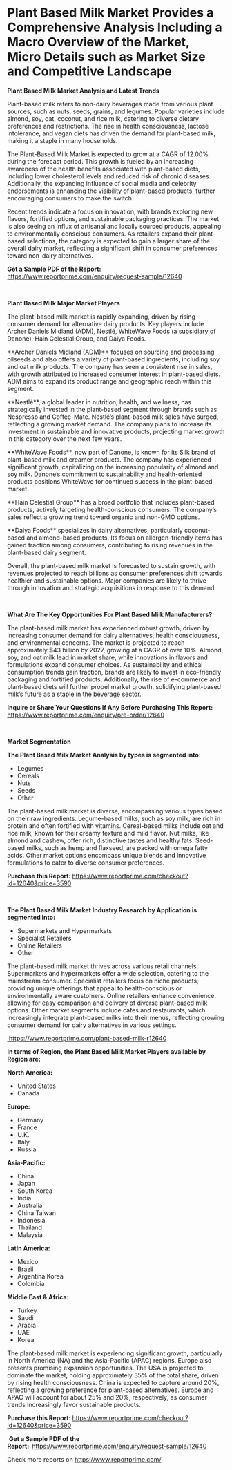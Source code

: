 <p><h1>Plant Based Milk Market Provides a Comprehensive Analysis Including a Macro Overview of the Market, Micro Details such as Market Size and Competitive Landscape</h1></p><p><strong>Plant Based Milk Market Analysis and Latest Trends</strong></p>
<p><p>Plant-based milk refers to non-dairy beverages made from various plant sources, such as nuts, seeds, grains, and legumes. Popular varieties include almond, soy, oat, coconut, and rice milk, catering to diverse dietary preferences and restrictions. The rise in health consciousness, lactose intolerance, and vegan diets has driven the demand for plant-based milk, making it a staple in many households.</p><p>The Plant-Based Milk Market is expected to grow at a CAGR of 12.00% during the forecast period. This growth is fueled by an increasing awareness of the health benefits associated with plant-based diets, including lower cholesterol levels and reduced risk of chronic diseases. Additionally, the expanding influence of social media and celebrity endorsements is enhancing the visibility of plant-based products, further encouraging consumers to make the switch.</p><p>Recent trends indicate a focus on innovation, with brands exploring new flavors, fortified options, and sustainable packaging practices. The market is also seeing an influx of artisanal and locally sourced products, appealing to environmentally conscious consumers. As retailers expand their plant-based selections, the category is expected to gain a larger share of the overall dairy market, reflecting a significant shift in consumer preferences toward non-dairy alternatives.</p></p>
<p><strong>Get a Sample PDF of the Report:&nbsp;</strong> <a href="https://www.reportprime.com/enquiry/request-sample/12640?utm_campaign=2721&utm_medium=2&utm_source=Github&utm_content=ia&utm_term=19032025&utm_id=plant-based-milk">https://www.reportprime.com/enquiry/request-sample/12640</a></p>
<p>&nbsp;</p>
<p><strong>Plant Based Milk Major Market Players</strong></p>
<p><p>The plant-based milk market is rapidly expanding, driven by rising consumer demand for alternative dairy products. Key players include Archer Daniels Midland (ADM), Nestlé, WhiteWave Foods (a subsidiary of Danone), Hain Celestial Group, and Daiya Foods.</p><p>**Archer Daniels Midland (ADM)** focuses on sourcing and processing oilseeds and also offers a variety of plant-based ingredients, including soy and oat milk products. The company has seen a consistent rise in sales, with growth attributed to increased consumer interest in plant-based diets. ADM aims to expand its product range and geographic reach within this segment.</p><p>**Nestlé**, a global leader in nutrition, health, and wellness, has strategically invested in the plant-based segment through brands such as Nespresso and Coffee-Mate. Nestlé’s plant-based milk sales have surged, reflecting a growing market demand. The company plans to increase its investment in sustainable and innovative products, projecting market growth in this category over the next few years.</p><p>**WhiteWave Foods**, now part of Danone, is known for its Silk brand of plant-based milk and creamer products. The company has experienced significant growth, capitalizing on the increasing popularity of almond and soy milk. Danone’s commitment to sustainability and health-oriented products positions WhiteWave for continued success in the plant-based market.</p><p>**Hain Celestial Group** has a broad portfolio that includes plant-based products, actively targeting health-conscious consumers. The company’s sales reflect a growing trend toward organic and non-GMO options.</p><p>**Daiya Foods** specializes in dairy alternatives, particularly coconut-based and almond-based products. Its focus on allergen-friendly items has gained traction among consumers, contributing to rising revenues in the plant-based dairy segment.</p><p>Overall, the plant-based milk market is forecasted to sustain growth, with revenues projected to reach billions as consumer preferences shift towards healthier and sustainable options. Major companies are likely to thrive through innovation and strategic acquisitions in response to this demand.</p></p>
<p>&nbsp;</p>
<p><strong>What Are The Key Opportunities For Plant Based Milk Manufacturers?</strong></p>
<p><p>The plant-based milk market has experienced robust growth, driven by increasing consumer demand for dairy alternatives, health consciousness, and environmental concerns. The market is projected to reach approximately $43 billion by 2027, growing at a CAGR of over 10%. Almond, soy, and oat milk lead in market share, while innovations in flavors and formulations expand consumer choices. As sustainability and ethical consumption trends gain traction, brands are likely to invest in eco-friendly packaging and fortified products. Additionally, the rise of e-commerce and plant-based diets will further propel market growth, solidifying plant-based milk’s future as a staple in the beverage sector.</p></p>
<p><strong>Inquire or Share Your Questions If Any Before Purchasing This Report:</strong> <a href="https://www.reportprime.com/enquiry/pre-order/12640?utm_campaign=2721&utm_medium=2&utm_source=Github&utm_content=ia&utm_term=19032025&utm_id=plant-based-milk">https://www.reportprime.com/enquiry/pre-order/12640</a></p>
<p>&nbsp;</p>
<p><strong>Market Segmentation</strong></p>
<p><strong>The Plant Based Milk Market Analysis by types is segmented into:</strong></p>
<p><ul><li>Legumes</li><li>Cereals</li><li>Nuts</li><li>Seeds</li><li>Other</li></ul></p>
<p><p>The plant-based milk market is diverse, encompassing various types based on their raw ingredients. Legume-based milks, such as soy milk, are rich in protein and often fortified with vitamins. Cereal-based milks include oat and rice milk, known for their creamy texture and mild flavor. Nut milks, like almond and cashew, offer rich, distinctive tastes and healthy fats. Seed-based milks, such as hemp and flaxseed, are packed with omega fatty acids. Other market options encompass unique blends and innovative formulations to cater to diverse consumer preferences.</p></p>
<p><strong>Purchase this Report:&nbsp;</strong><a href="https://www.reportprime.com/checkout?id=12640&price=3590&utm_campaign=2721&utm_medium=2&utm_source=Github&utm_content=ia&utm_term=19032025&utm_id=plant-based-milk">https://www.reportprime.com/checkout?id=12640&price=3590</a></p>
<p>&nbsp;</p>
<p><strong>The Plant Based Milk Market Industry Research by Application is segmented into:</strong></p>
<p><ul><li>Supermarkets and Hypermarkets</li><li>Specialist Retailers</li><li>Online Retailers</li><li>Other</li></ul></p>
<p><p>The plant-based milk market thrives across various retail channels. Supermarkets and hypermarkets offer a wide selection, catering to the mainstream consumer. Specialist retailers focus on niche products, providing unique offerings that appeal to health-conscious or environmentally aware customers. Online retailers enhance convenience, allowing for easy comparison and delivery of diverse plant-based milk options. Other market segments include cafes and restaurants, which increasingly integrate plant-based milks into their menus, reflecting growing consumer demand for dairy alternatives in various settings.</p></p>
<p><a href="https://www.reportprime.com/plant-based-milk-r12640?utm_campaign=2721&utm_medium=2&utm_source=Github&utm_content=ia&utm_term=19032025&utm_id=plant-based-milk">&nbsp;https://www.reportprime.com/plant-based-milk-r12640</a></p>
<p><strong>In terms of Region, the Plant Based Milk Market Players available by Region are:</strong></p>
<p>
    <p> <strong> North America: </strong>
        <ul>
            <li>United States</li>
            <li>Canada</li>
        </ul>
        </p> 
    <p> <strong> Europe: </strong>
        <ul>
            <li>Germany</li>
            <li>France</li>
            <li>U.K.</li>
            <li>Italy</li>
            <li>Russia</li>
        </ul>
        </p> 
    <p> <strong> Asia-Pacific: </strong>
        <ul>
            <li>China</li>
            <li>Japan</li>
            <li>South Korea</li>
            <li>India</li>
            <li>Australia</li>
            <li>China Taiwan</li>
            <li>Indonesia</li>
            <li>Thailand</li>
            <li>Malaysia</li>
        </ul>
        </p> 
    <p> <strong> Latin America: </strong>
        <ul>
            <li>Mexico</li>
            <li>Brazil</li>
            <li>Argentina Korea</li>
            <li>Colombia</li>
        </ul>
        </p> 
    <p> <strong> Middle East & Africa: </strong>
        <ul>
            <li>Turkey</li>
            <li>Saudi</li>
            <li>Arabia</li>
            <li>UAE</li>
            <li>Korea</li>
        </ul>
    </p>
    </p>
<p><p>The plant-based milk market is experiencing significant growth, particularly in North America (NA) and the Asia-Pacific (APAC) regions. Europe also presents promising expansion opportunities. The USA is projected to dominate the market, holding approximately 35% of the total share, driven by rising health consciousness. China is expected to capture around 20%, reflecting a growing preference for plant-based alternatives. Europe and APAC will account for about 25% and 20%, respectively, as consumer trends increasingly favor sustainable products.</p></p>
<p><strong>Purchase this Report: </strong><a href="https://www.reportprime.com/checkout?id=12640&price=3590&utm_campaign=2721&utm_medium=2&utm_source=Github&utm_content=ia&utm_term=19032025&utm_id=plant-based-milk">https://www.reportprime.com/checkout?id=12640&price=3590</a></p>
<p>&nbsp;<strong>Get a Sample PDF of the Report:&nbsp;&nbsp;</strong><a href="https://www.reportprime.com/enquiry/request-sample/12640?utm_campaign=2721&utm_medium=2&utm_source=Github&utm_content=ia&utm_term=19032025&utm_id=plant-based-milk">https://www.reportprime.com/enquiry/request-sample/12640</a></p>
<p><strong></strong></p>
<p>Check more reports on <a href="https://www.reportprime.com/?utm_campaign=2721&utm_medium=2&utm_source=Github&utm_content=ia&utm_term=19032025&utm_id=plant-based-milk">https://www.reportprime.com/</a></p>